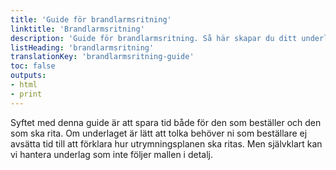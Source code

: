```yaml
---
title: 'Guide för brandlarmsritning'
linktitle: 'Brandlarmsritning'
description: 'Guide för brandlarmsritning. Så här skapar du ditt underlag för brandlarmsritning.'
listHeading: 'brandlarmsritning'
translationKey: 'brandlarmsritning-guide'
toc: false
outputs:
- html
- print
---
```


Syftet med denna guide är att spara tid både för den som beställer och den som ska rita. Om underlaget är lätt att tolka behöver ni som beställare ej avsätta tid till att förklara hur utrymningsplanen ska ritas. Men självklart kan vi hantera underlag som inte följer mallen i detalj.